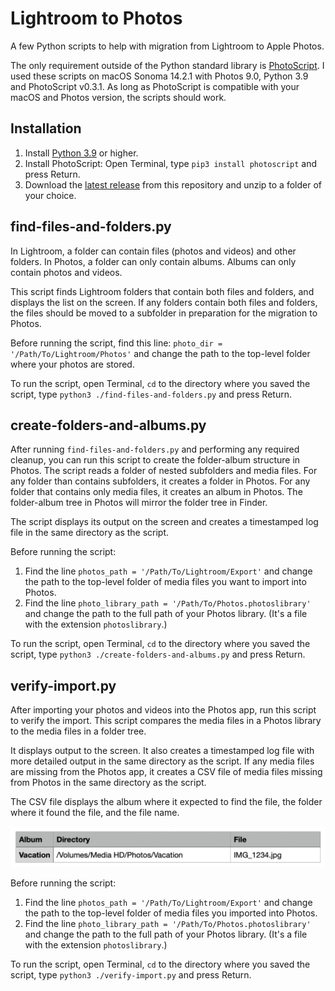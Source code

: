 # Lightroom to Photos

A few Python scripts to help with migration from Lightroom to Apple Photos.

The only requirement outside of the Python standard library is [PhotoScript](https://github.com/RhetTbull/PhotoScript). I used these scripts on macOS Sonoma 14.2.1 with Photos 9.0, Python 3.9 and PhotoScript v0.3.1. As long as PhotoScript is compatible with your macOS and Photos version, the scripts should work.

## Installation

1. Install [Python 3.9](https://www.python.org/downloads/macos/) or higher.
2. Install PhotoScript: Open Terminal, type `pip3 install photoscript` and press Return.
3. Download the [latest release](https://github.com/geofftaylor/lightroom-to-photos/releases/latest) from this repository and unzip to a folder of your choice.

## find-files-and-folders.py

In Lightroom, a folder can contain files (photos and videos) and other folders. In Photos, a folder can only contain albums. Albums can only contain photos and videos.

This script finds Lightroom folders that contain both files and folders, and displays the list on the screen. If any folders contain both files and folders, the files should be moved to a subfolder in preparation for the migration to Photos.

Before running the script, find this line: `photo_dir = '/Path/To/Lightroom/Photos'` and change the path to the top-level folder where your photos are stored.

To run the script, open Terminal, `cd` to the directory where you saved the script, type `python3 ./find-files-and-folders.py` and press Return.

## create-folders-and-albums.py

After running `find-files-and-folders.py` and performing any required cleanup, you can run this script to create the folder-album structure in Photos. The script reads a folder of nested subfolders and media files. For any folder than contains subfolders, it creates a folder in Photos. For any folder that contains only media files, it creates an album in Photos. The folder-album tree in Photos will mirror the folder tree in Finder.

The script displays its output on the screen and creates a timestamped log file in the same directory as the script.

Before running the script: 

1. Find the line `photos_path = '/Path/To/Lightroom/Export'` and change the path to the top-level folder of media files you want to import into Photos.
2. Find the line `photo_library_path = '/Path/To/Photos.photoslibrary'` and change the path to the full path of your Photos library. (It's a file with the extension `photoslibrary`.)

To run the script, open Terminal, `cd` to the directory where you saved the script, type `python3 ./create-folders-and-albums.py` and press Return.

## verify-import.py

After importing your photos and videos into the Photos app, run this script to verify the import. This script compares the media files in a Photos library to the media files in a folder tree.

It displays output to the screen. It also creates a timestamped log file with more detailed output in the same directory as the script. If any media files are missing from the Photos app, it creates a CSV file of media files missing from Photos in the same directory as the script.

The CSV file displays the album where it expected to find the file, the folder where it found the file, and the file name.

![](./missing-files-csv.png)

Before running the script: 

1. Find the line `photos_path = '/Path/To/Lightroom/Export'` and change the path to the top-level folder of media files you imported into Photos.
2. Find the line `photo_library_path = '/Path/To/Photos.photoslibrary'` and change the path to the full path of your Photos library. (It's a file with the extension `photoslibrary`.)

To run the script, open Terminal, `cd` to the directory where you saved the script, type `python3 ./verify-import.py` and press Return.